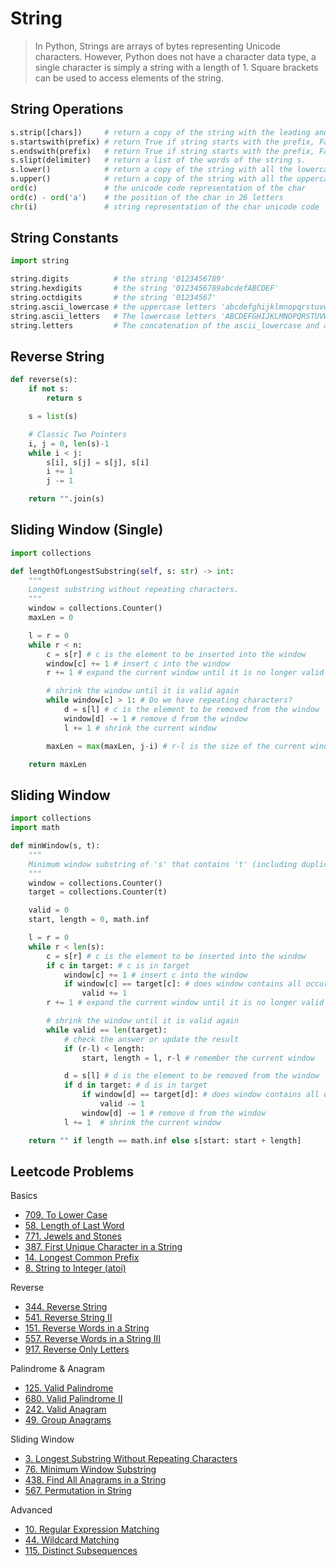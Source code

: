# String

> In Python, Strings are arrays of bytes representing Unicode characters. However, Python does not have a character data type, a single character is simply a string with a length of 1. Square brackets can be used to access elements of the string.

## String Operations
```py
s.strip([chars])     # return a copy of the string with the leading and trailing characters removed.
s.startswith(prefix) # return True if string starts with the prefix, False otherwise.
s.endswith(prefix)   # return True if string starts with the prefix, False otherwise.
s.slipt(delimiter)   # return a list of the words of the string s.
s.lower()            # return a copy of the string with all the lowercase characters
s.upper()            # return a copy of the string with all the uppercase characters
ord(c)               # the unicode code representation of the char
ord(c) - ord('a')    # the position of the char in 26 letters
chr(i)               # string representation of the char unicode code
```

## String Constants
```py
import string

string.digits          # the string '0123456789'
string.hexdigits       # the string '0123456789abcdefABCDEF'
string.octdigits       # the string '01234567'
string.ascii_lowercase # the uppercase letters 'abcdefghijklmnopqrstuvwxyz'
string.ascii_letters   # The lowercase letters 'ABCDEFGHIJKLMNOPQRSTUVWXYZ'
string.letters         # The concatenation of the ascii_lowercase and ascii_uppercase
```

## Reverse String
```py
def reverse(s):
    if not s:
        return s

    s = list(s)

    # Classic Two Pointers
    i, j = 0, len(s)-1
    while i < j:
        s[i], s[j] = s[j], s[i]
        i += 1
        j -= 1

    return "".join(s)
```

## Sliding Window (Single)
```py
import collections

def lengthOfLongestSubstring(self, s: str) -> int:
    """
    Longest substring without repeating characters.
    """
    window = collections.Counter()
    maxLen = 0

    l = r = 0
    while r < n:
        c = s[r] # c is the element to be inserted into the window
        window[c] += 1 # insert c into the window
        r += 1 # expand the current window until it is no longer valid

        # shrink the window until it is valid again
        while window[c] > 1: # Do we have repeating characters?
            d = s[l] # c is the element to be removed from the window
            window[d] -= 1 # remove d from the window
            l += 1 # shrink the current window

        maxLen = max(maxLen, j-i) # r-l is the size of the current window

    return maxLen
```

## Sliding Window
```py
import collections
import math

def minWindow(s, t):
    """
    Minimum window substring of 's' that contains 't' (including duplicates)
    """
    window = collections.Counter()
    target = collections.Counter(t)

    valid = 0
    start, length = 0, math.inf

    l = r = 0
    while r < len(s):
        c = s[r] # c is the element to be inserted into the window
        if c in target: # c is in target
            window[c] += 1 # insert c into the window
            if window[c] == target[c]: # does window contains all occurrences of c?
                valid += 1
        r += 1 # expand the current window until it is no longer valid

        # shrink the window until it is valid again
        while valid == len(target):
            # check the answer or update the result
            if (r-l) < length:
                start, length = l, r-l # remember the current window

            d = s[l] # d is the element to be removed from the window
            if d in target: # d is in target
                if window[d] == target[d]: # does window contains all occurrences of d?
                    valid -= 1
                window[d] -= 1 # remove d from the window
            l += 1  # shrink the current window

    return "" if length == math.inf else s[start: start + length]
```

## Leetcode Problems

Basics
- [709. To Lower Case](https://leetcode.com/problems/to-lower-case/)
- [58. Length of Last Word](https://leetcode.com/problems/length-of-last-word/)
- [771. Jewels and Stones](https://leetcode.com/problems/jewels-and-stones/)
- [387. First Unique Character in a String](https://leetcode.com/problems/first-unique-character-in-a-string/)
- [14. Longest Common Prefix](https://leetcode.com/problems/longest-common-prefix/)
- [8. String to Integer (atoi)](https://leetcode.com/problems/string-to-integer-atoi/)

Reverse
- [344. Reverse String](https://leetcode.com/problems/reverse-string/)
- [541. Reverse String II](https://leetcode.com/problems/reverse-string-ii/)
- [151. Reverse Words in a String](https://leetcode.com/problems/reverse-words-in-a-string/)
- [557. Reverse Words in a String III](https://leetcode.com/problems/reverse-words-in-a-string-iii/)
- [917. Reverse Only Letters](https://leetcode.com/problems/reverse-only-letters/)

Palindrome & Anagram
- [125. Valid Palindrome](https://leetcode.com/problems/valid-palindrome/)
- [680. Valid Palindrome II](https://leetcode.com/problems/valid-palindrome-ii/)
- [242. Valid Anagram](https://leetcode.com/problems/valid-anagram/)
- [49. Group Anagrams](https://leetcode.com/problems/group-anagrams/)

Sliding Window
- [3. Longest Substring Without Repeating Characters](https://leetcode.com/problems/longest-substring-without-repeating-characters/)
- [76. Minimum Window Substring](https://leetcode.com/problems/minimum-window-substring/)
- [438. Find All Anagrams in a String](https://leetcode.com/problems/find-all-anagrams-in-a-string/)
- [567. Permutation in String](https://leetcode.com/problems/permutation-in-string/)

Advanced
- [10. Regular Expression Matching](https://leetcode.com/problems/regular-expression-matching/)
- [44. Wildcard Matching](https://leetcode.com/problems/wildcard-matching/)
- [115. Distinct Subsequences](https://leetcode.com/problems/distinct-subsequences/)
